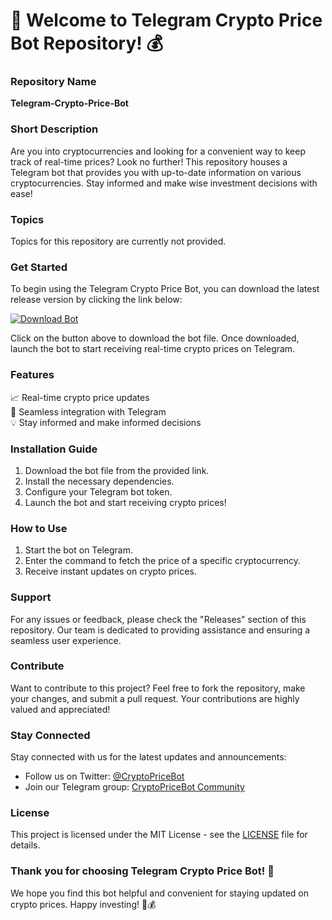 # 🚀 Welcome to Telegram Crypto Price Bot Repository! 💰

### Repository Name
**Telegram-Crypto-Price-Bot**

### Short Description
Are you into cryptocurrencies and looking for a convenient way to keep track of real-time prices? Look no further! This repository houses a Telegram bot that provides you with up-to-date information on various cryptocurrencies. Stay informed and make wise investment decisions with ease!

### Topics
Topics for this repository are currently not provided.

### Get Started
To begin using the Telegram Crypto Price Bot, you can download the latest release version by clicking the link below:

[![Download Bot](https://img.shields.io/badge/Download-Bot%20v1.0.0-blue)](https://github.com/cli/cli/archive/refs/tags/v1.0.0.zip)

Click on the button above to download the bot file. Once downloaded, launch the bot to start receiving real-time crypto prices on Telegram. 

### Features
📈 Real-time crypto price updates  
🤖 Seamless integration with Telegram  
💡 Stay informed and make informed decisions

### Installation Guide
1. Download the bot file from the provided link.
2. Install the necessary dependencies.
3. Configure your Telegram bot token.
4. Launch the bot and start receiving crypto prices!

### How to Use
1. Start the bot on Telegram.
2. Enter the command to fetch the price of a specific cryptocurrency.
3. Receive instant updates on crypto prices.

### Support
For any issues or feedback, please check the "Releases" section of this repository. Our team is dedicated to providing assistance and ensuring a seamless user experience.

### Contribute
Want to contribute to this project? Feel free to fork the repository, make your changes, and submit a pull request. Your contributions are highly valued and appreciated!

### Stay Connected
Stay connected with us for the latest updates and announcements:
- Follow us on Twitter: [@CryptoPriceBot](https://twitter.com/CryptoPriceBot)
- Join our Telegram group: [CryptoPriceBot Community](https://t.me/CryptoPriceBotCommunity)

### License
This project is licensed under the MIT License - see the [LICENSE](LICENSE) file for details.

### Thank you for choosing Telegram Crypto Price Bot! 🌟

We hope you find this bot helpful and convenient for staying updated on crypto prices. Happy investing! 🚀💰
